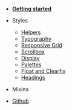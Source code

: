 <!-- docs/_sidebar.md -->

- [**Getting started**](pages/quick-start.md)

- Styles

  - [Helpers](pages/helpers.md)
  - [Typography](pages/typography.md)
  - [Responsive Grid](pages/responsive.md)
  - [Scrollbox](pages/scrollbox.md)
  - [Display](pages/displays.md)
  - [Palettes](pages/palettes.md)
  - [Float and Clearfix](pages/float.md)
  - [Headings](pages/headings.md)

- Mixins

- [Github](https://github.com/sixertoy/napper-styles)
